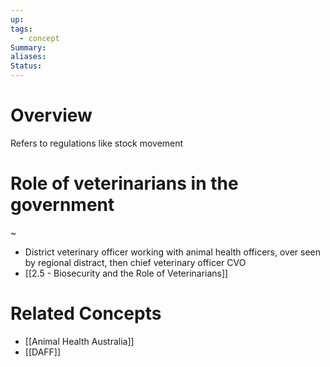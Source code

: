 ```yaml
---
up: 
tags:
  - concept
Summary: 
aliases: 
Status:
---
```

# Overview
Refers to regulations like stock movement
<!--SR:!2025-03-13,3,252-->

# Role of veterinarians in the government
~
- District veterinary officer working with animal health officers, over seen by regional distract, then chief veterinary officer CVO
- [[2.5 - Biosecurity and the Role of Veterinarians]]
<!--SR:!2025-03-14,4,270-->

# Related Concepts
- [[Animal Health Australia]]
- [[DAFF]]
